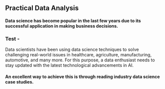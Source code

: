 ## Practical Data Analysis

#### Data science has become popular in the last few years due to its successful application in making business decisions. 

### Test - 

Data scientists have been using data science techniques to solve challenging real-world issues in healthcare, agriculture, manufacturing, automotive, and many more. For this purpose, a data enthusiast needs to stay updated with the latest technological advancements in AI. 


#### An excellent way to achieve this is through reading industry data science case studies.
